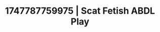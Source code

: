 ---
categories:
- Gangbang fantasy
- Anal play
- Erotic photography
- Erotic focus
- Hog tying
image: /assets/images/1747787759975.jpg
layout: post
seo:
  description: Featured content with artistic ABDL Play, Scat Fetish. HD images available.
  keywords: ABDL Play, Scat Fetish
  og_image: /assets/images/1747787759975.jpg
  schema_type: VisualArtwork
tags:
- ABDL Play
- '#1747787759975'
- Scat Fetish
title: 1747787759975 | Scat Fetish ABDL Play
---
